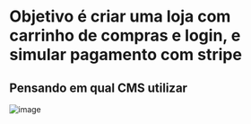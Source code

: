 # Objetivo é criar uma loja com carrinho de compras e login, e simular pagamento com stripe

## Pensando em qual CMS utilizar

![image](https://user-images.githubusercontent.com/96322427/178772470-7ce22394-b97f-4a43-a0ea-7a63aa2a4bf8.png)
